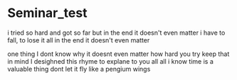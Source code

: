 # Seminar_test

i tried so hard and got so far
but in the end it doesn't even matter
i have to fall, to lose it all
in the end it doesn't even matter

one thing I dont know why
it doesnt even matter how hard you try
keep that in mind I desighned this rhyme 
to explane to you all 
all i know
time is a valuable thing
dont let it fly like a pengium wings

